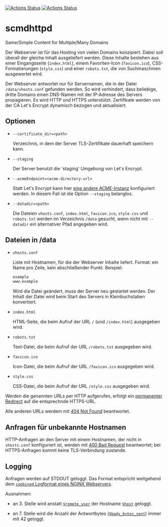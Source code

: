 [![Actions Status](https://github.com/andreasschulze/scmdhttpd/workflows/Go%20Build/badge.svg)](https://github.com/andreasschulze/scmdhttpd/actions?query=workflow%3AGo%20Build)
[![Actions Status](https://github.com/andreasschulze/scmdhttpd/workflows/CodeQL/badge.svg)](https://github.com/andreasschulze/scmdhttpd/actions?query=workflow%3ACodeQL)

# scmdhttpd 

Same/Simple Content for Multiple/Many Domains

Der Webserver ist für das Hosting von vielen Domains konzipiert. Dabei soll
überall der gleiche Inhalt ausgeliefert werden. Diese Inhalte bestehen aus
einer Eingangsseite (`index.html`), einem Favoriten-Icon (`favicon.ico`),
CSS-Formatierungen (`style.css`) und einer `robots.txt`, die von Suchmaschinen
ausgewertet wird.

Der Webserver antwortet nur für Servernamen, die in der Datei
`/data/vhosts.conf` gefunden werden. So wird verhindert, dass beliebige, dritte
Domains einen DNS-Namen mit der IP-Adresse des Servers propagieren. Es wird
HTTP und HTTPS unterstützt. Zertifikate werden von der CA Let's Encrypt
dynamisch bezogen und aktualisiert.

## Optionen

* `--certificate_dir=<path>`

  Verzeichnis, in dem der Server TLS-Zertifikate dauerhaft speichern kann.

* `--staging`

  Der Server benutzt die 'staging' Umgebung von Let's Encrypt.

* `--acmeEndpoint=<acme-directory-url>`

  Statt Let's Encrypt kann hier [eine andere ACME-Instanz](https://tools.ietf.org/html/rfc8555#section-7.1.1)
  konfiguriert werden. In diesem Fall ist die Option `--staging` belanglos.

* `--datadir=<path>`

  Die Dateien `vhosts.conf`, `index.html`, `favicon.ico`, `style.css` und
  `robots.txt` werden im Verzeichnis `/data` gesucht, wenn nicht mit `--datadir`
  ein alternativer Pfad angegeben wird.

## Dateien in /data

* `vhosts.conf`

  Liste mit Hostnamen, für die der Webserver Inhalte liefert. Format: ein
  Name pro Zeile, kein abschließender Punkt. Beispiel:

  ```txt
  example
  www.example
  ```

  Wird die Datei geändert, muss der Server neu gestartet werden. Der Inhalt der
  Datei wird beim Start des Servers in Kleinbuchstaben konvertiert.

* `index.html`

  HTML-Seite, die beim Aufruf der URL `/` (und `/index.html`) ausgegeben wird.

* `robots.txt`

  Text-Datei, die beim Aufruf der URL `/robots.txt` ausgegeben wird.

* `favicon.ico`

  Icon-Datei, die beim Aufruf der URL `/favicon.ico` ausgegeben wird.

* `style.css`

  CSS-Datei, die beim Aufruf der URL `/style.css` ausgegeben wird.

Werden die genannten URLs per HTTP aufgerufen, erfolgt ein
[permanenter Redirect](https://tools.ietf.org/html/rfc7231#section-6.4.2)
auf die entsprechnde HTTPS-URL.

Alle anderen URLs werdem mit [404 Not Found](https://tools.ietf.org/html/rfc7231#section-6.5.4)
beantwortet.

## Anfragen für unbekannte Hostnamen

HTTP-Anfragen an den Server mit einem Hostnamen, der nicht in `vhosts.conf`
konfiguriert ist, werden mit [400 Bad Request](https://datatracker.ietf.org/doc/html/rfc7231#section-6.5.1)
beantwortet; bei HTTPS-Anfragen kommt keine TLS-Verbindung zustande.

## Logging

Anfragen werden auf STDOUT geloggt. Das Format entspricht weitgehend dem
[`combined` Logformat eines NGINX Webservers](https://nginx.org/r/log_format).

Ausnahmen:

- an 3. Stelle wird anstatt [`$remote_user`](https://nginx.org/en/docs/http/ngx_http_core_module.html#var_remote_user)
der Hostname [`$host`](https://nginx.org/en/docs/http/ngx_http_core_module.html#var_host)
geloggt.

- an 7. Stelle wird die Anzahl der Antwortbytes ([`$body_bytes_sent`](https://nginx.org/en/docs/http/ngx_http_core_module.html#var_body_bytes_sent))
immer mit 42 geloggt.
